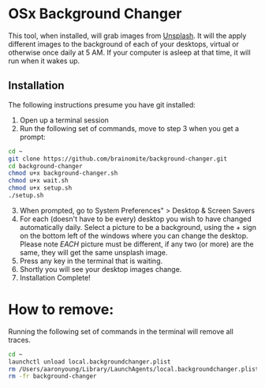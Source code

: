 # OSx Background Changer

This tool, when installed, will grab images from [Unsplash](https://unsplash.com).
It will the apply different images to the background of each of your desktops,
virtual or otherwise once daily at 5 AM. If your computer is asleep at that time,
it will run when it wakes up.

## Installation

The following instructions presume you have git installed:

1. Open up a terminal session
2. Run the following set of commands, move to step 3 when you get a prompt:

```bash
cd ~
git clone https://github.com/brainomite/background-changer.git
cd background-changer
chmod u+x background-changer.sh
chmod u+x wait.sh
chmod u+x setup.sh
./setup.sh
```

3. When prompted, go to System Preferences" > Desktop & Screen Savers
4. For each (doesn't have to be every) desktop you wish to have changed
   automatically daily. Select a picture to be a background, using the + sign on
   the bottom left of the windows where you can change the desktop. Please note
   _EACH_ picture must be different, if any two (or more) are the same, they will
   get the same unsplash image.
5. Press any key in the terminal that is waiting.
6. Shortly you will see your desktop images change.
7. Installation Complete!

# How to remove:

Running the following set of commands in the terminal will remove all traces.

```bash
cd ~
launchctl unload local.backgroundchanger.plist
rm /Users/aaronyoung/Library/LaunchAgents/local.backgroundchanger.plist
rm -fr background-changer
```
